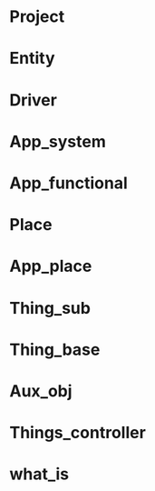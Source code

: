 <!--s_insert_{'file_n':'README.md','path+':'','sub':'toc_toc'}-->
<!--e_insert-->

# Project

<!--s_insert_{'file_n':'docs/Entities.md','path+':'docs/','level':+1}-->
<!--e_insert-->

# Entity

<!--s_insert_{'file_n':'docs/Entities.md','path+':'docs/','level':+1}-->
<!--e_insert-->

<!--s_insert_{'file_n':'docs/Entities.md','path+':'docs/','level':+1}-->
<!--e_insert-->

<!--s_insert_{'file_n':'docs/Entities.md','path+':'docs/','level':+1}-->
<!--e_insert-->

<!--s_insert_{'file_n':'docs/Entities.md','path+':'docs/','level':+1}-->
<!--e_insert-->

<!--s_insert_{'file_n':'docs/Entities.md','path+':'docs/','level':+1}-->
<!--e_insert-->

# Driver

<!--s_insert_{'file_n':'docs/Btle_driver.md','path+':'docs/','level':+1}-->
<!--e_insert-->

<!--s_insert_{'file_n':'docs/Camera.md','path+':'docs/','level':+1}-->
<!--e_insert-->

<!--s_insert_{'file_n':'docs/Daikin_driver.md','path+':'docs/','level':+1}-->
<!--e_insert-->

<!--s_insert_{'file_n':'docs/Dropbox_driver.md','path+':'docs/','level':+1}-->
<!--e_insert-->

<!--s_insert_{'file_n':'docs/Google_driver.md','path+':'docs/','level':+1}-->
<!--e_insert-->

<!--s_insert_{'file_n':'docs/HAP_driver.md','path+':'docs/','level':+1}-->
<!--e_insert-->

<!--s_insert_{'file_n':'docs/Hue_driver.md','path+':'docs/','level':+1}-->
<!--e_insert-->

<!--s_insert_{'file_n':'docs/Ifttt_driver.md','path+':'docs/','level':+1}-->
<!--e_insert-->

<!--s_insert_{'file_n':'docs/Ikea_driver.md','path+':'docs/','level':+1}-->
<!--e_insert-->

<!--s_insert_{'file_n':'docs/Ip_building_driver.md','path+':'docs/','level':+1}-->
<!--e_insert-->

<!--s_insert_{'file_n':'docs/KNX_driver.md','path+':'docs/','level':+1}-->
<!--e_insert-->

<!--s_insert_{'file_n':'docs/Log_driver.md','path+':'docs/','level':+1}-->
<!--e_insert-->

<!--s_insert_{'file_n':'docs/Loxone_driver.md','path+':'docs/','level':+1}-->
<!--e_insert-->

<!--s_insert_{'file_n':'docs/Lutron_driver.md','path+':'docs/','level':+1}-->
<!--e_insert-->

<!--s_insert_{'file_n':'docs/Modbus_driver.md','path+':'docs/','level':+1}-->
<!--e_insert-->

<!--s_insert_{'file_n':'docs/Netatmo_driver.md','path+':'docs/','level':+1}-->
<!--e_insert-->

<!--s_insert_{'file_n':'docs/Netatmo_driver.md','path+':'docs/','level':+1}-->
<!--e_insert-->

<!--s_insert_{'file_n':'docs/Niko_driver.md','path+':'docs/','level':+1}-->
<!--e_insert-->

<!--s_insert_{'file_n':'docs/One_wire_driver.md','path+':'docs/','level':+1}-->
<!--e_insert-->

<!--s_insert_{'file_n':'docs/Piface_driver.md','path+':'docs/','level':+1}-->
<!--e_insert-->

<!--s_insert_{'file_n':'docs/Slack_driver.md','path+':'docs/','level':+1}-->
<!--e_insert-->

<!--s_insert_{'file_n':'docs/Sms_driver.md','path+':'docs/','level':+1}-->
<!--e_insert-->

<!--s_insert_{'file_n':'docs/Somfy_driver.md','path+':'docs/','level':+1}-->
<!--e_insert-->

<!--s_insert_{'file_n':'docs/Sonos.md','path+':'docs/','level':+1}-->
<!--e_insert-->

<!--s_insert_{'file_n':'docs/Tcp_driver.md','path+':'docs/','level':+1}-->
<!--e_insert-->

<!--s_insert_{'file_n':'docs/Text2speech_driver.md','path+':'docs/','level':+1}-->
<!--e_insert-->

<!--s_insert_{'file_n':'docs/Twitter_driver.md','path+':'docs/','level':+1}-->
<!--e_insert-->

<!--s_insert_{'file_n':'docs/Udp_driver.md','path+':'docs/','level':+1}-->
<!--e_insert-->

<!--s_insert_{'file_n':'docs/Unipi_driver.md','path+':'docs/','level':+1}-->
<!--e_insert-->

<!--s_insert_{'file_n':'docs/Usb_driver.md','path+':'docs/','level':+1}-->
<!--e_insert-->

<!--s_insert_{'file_n':'docs/Vera_driver.md','path+':'docs/','level':+1}-->
<!--e_insert-->

# App_system

<!--s_insert_{'file_n':'docs/Deployer.md','path+':'docs/','level':+1}-->
<!--e_insert-->

<!--s_insert_{'file_n':'docs/Feeder.md','path+':'docs/','level':+1}-->
<!--e_insert-->

<!--s_insert_{'file_n':'docs/Forensics.md','path+':'docs/','level':+1}-->
<!--e_insert-->

<!--s_insert_{'file_n':'docs/Site_home_settings.md','path+':'docs/','level':+1}-->
<!--e_insert-->

<!--s_insert_{'file_n':'docs/My_assistant.md','path+':'docs/','level':+1}-->
<!--e_insert-->

<!--s_insert_{'file_n':'docs/Network_controller.md','path+':'docs/','level':+1}-->
<!--e_insert-->

<!--s_insert_{'file_n':'docs/Notifier.md','path+':'docs/','level':+1}-->
<!--e_insert-->

<!--s_insert_{'file_n':'docs/Prj_parser.md','path+':'docs/','level':+1}-->
<!--e_insert-->

<!--s_insert_{'file_n':'docs/Scenes_app.md','path+':'docs/','level':+1}-->
<!--e_insert-->

<!--s_insert_{'file_n':'docs/Site_home_settings.md','path+':'docs/','level':+1}-->
<!--e_insert-->

<!--s_insert_{'file_n':'docs/Site_tasker.md','path+':'docs/','level':+1}-->
<!--e_insert-->

<!--s_insert_{'file_n':'docs/Things_additions.md','path+':'docs/','level':+1}-->
<!--e_insert-->

<!--s_insert_{'file_n':'docs/Things_sync.md','path+':'docs/','level':+1}-->
<!--e_insert-->

# App_functional

<!--s_insert_{'file_n':'docs/Access.md','path+':'docs/','level':+1}-->
<!--e_insert-->

<!--s_insert_{'file_n':'docs/Access.md','path+':'docs/','level':+1}-->
<!--e_insert-->

<!--s_insert_{'file_n':'docs/Climate.md','path+':'docs/','level':+1}-->
<!--e_insert-->

<!--s_insert_{'file_n':'docs/Irrigation.md','path+':'docs/','level':+1}-->
<!--e_insert-->

<!--s_insert_{'file_n':'docs/Light_manager.md','path+':'docs/','level':+1}-->
<!--e_insert-->

<!--s_insert_{'file_n':'docs/Security.md','path+':'docs/','level':+1}-->
<!--e_insert-->

<!--s_insert_{'file_n':'docs/Utilities.md','path+':'docs/','level':+1}-->
<!--e_insert-->

<!--s_insert_{'file_n':'docs/Utilities.md','path+':'docs/','level':+1}-->
<!--e_insert-->

<!--s_insert_{'file_n':'docs/Utilities.md','path+':'docs/','level':+1}-->
<!--e_insert-->

<!--s_insert_{'file_n':'docs/Door.md','path+':'docs/','level':+1}-->
<!--e_insert-->

# Place

<!--s_insert_{'file_n':'docs/Room_place.md','path+':'docs/','level':+1}-->
<!--e_insert-->

<!--s_insert_{'file_n':'docs/Room_place.md','path+':'docs/','level':+1}-->
<!--e_insert-->

# App_place

<!--s_insert_{'file_n':'docs/Access.md','path+':'docs/','level':+1}-->
<!--e_insert-->

<!--s_insert_{'file_n':'docs/Camera.md','path+':'docs/','level':+1}-->
<!--e_insert-->

<!--s_insert_{'file_n':'docs/Climate.md','path+':'docs/','level':+1}-->
<!--e_insert-->

<!--s_insert_{'file_n':'docs/Climate.md','path+':'docs/','level':+1}-->
<!--e_insert-->

<!--s_insert_{'file_n':'docs/Control.md','path+':'docs/','level':+1}-->
<!--e_insert-->

<!--s_insert_{'file_n':'docs/Doorbell.md','path+':'docs/','level':+1}-->
<!--e_insert-->

<!--s_insert_{'file_n':'docs/Door.md','path+':'docs/','level':+1}-->
<!--e_insert-->

<!--s_insert_{'file_n':'docs/Network_controller.md','path+':'docs/','level':+1}-->
<!--e_insert-->

<!--s_insert_{'file_n':'docs/Irrigation.md','path+':'docs/','level':+1}-->
<!--e_insert-->

<!--s_insert_{'file_n':'docs/Irrigation.md','path+':'docs/','level':+1}-->
<!--e_insert-->

<!--s_insert_{'file_n':'docs/Light_manager.md','path+':'docs/','level':+1}-->
<!--e_insert-->

<!--s_insert_{'file_n':'docs/Mailbox_alert.md','path+':'docs/','level':+1}-->
<!--e_insert-->

<!--s_insert_{'file_n':'docs/Monitor.md','path+':'docs/','level':+1}-->
<!--e_insert-->

<!--s_insert_{'file_n':'docs/Music_players.md','path+':'docs/','level':+1}-->
<!--e_insert-->

<!--s_insert_{'file_n':'docs/Phone_dialer.md','path+':'docs/','level':+1}-->
<!--e_insert-->

<!--s_insert_{'file_n':'docs/Pool_manager.md','path+':'docs/','level':+1}-->
<!--e_insert-->

<!--s_insert_{'file_n':'docs/Security.md','path+':'docs/','level':+1}-->
<!--e_insert-->

<!--s_insert_{'file_n':'docs/Security.md','path+':'docs/','level':+1}-->
<!--e_insert-->

<!--s_insert_{'file_n':'docs/Things_controllers.md','path+':'docs/','level':+1}-->
<!--e_insert-->

<!--s_insert_{'file_n':'docs/Weather_station.md','path+':'docs/','level':+1}-->
<!--e_insert-->

<!--s_insert_{'file_n':'docs/Door.md','path+':'docs/','level':+1}-->
<!--e_insert-->

# Thing_sub

<!--s_insert_{'file_n':'docs/Things.md','path+':'docs/','level':+1}-->
<!--e_insert-->

<!--s_insert_{'file_n':'docs/Access.md','path+':'docs/','level':+1}-->
<!--e_insert-->

<!--s_insert_{'file_n':'docs/Access.md','path+':'docs/','level':+1}-->
<!--e_insert-->

<!--s_insert_{'file_n':'docs/Things.md','path+':'docs/','level':+1}-->
<!--e_insert-->

<!--s_insert_{'file_n':'docs/Things.md','path+':'docs/','level':+1}-->
<!--e_insert-->

<!--s_insert_{'file_n':'docs/Ble_gw_th.md','path+':'docs/','level':+1}-->
<!--e_insert-->

<!--s_insert_{'file_n':'docs/Things.md','path+':'docs/','level':+1}-->
<!--e_insert-->

<!--s_insert_{'file_n':'docs/Camera.md','path+':'docs/','level':+1}-->
<!--e_insert-->

<!--s_insert_{'file_n':'docs/Climate.md','path+':'docs/','level':+1}-->
<!--e_insert-->

<!--s_insert_{'file_n':'docs/Climate.md','path+':'docs/','level':+1}-->
<!--e_insert-->

<!--s_insert_{'file_n':'docs/Climate.md','path+':'docs/','level':+1}-->
<!--e_insert-->

<!--s_insert_{'file_n':'docs/Climate.md','path+':'docs/','level':+1}-->
<!--e_insert-->

<!--s_insert_{'file_n':'docs/Climate.md','path+':'docs/','level':+1}-->
<!--e_insert-->

<!--s_insert_{'file_n':'docs/Climate.md','path+':'docs/','level':+1}-->
<!--e_insert-->

<!--s_insert_{'file_n':'docs/Things.md','path+':'docs/','level':+1}-->
<!--e_insert-->

<!--s_insert_{'file_n':'docs/Things.md','path+':'docs/','level':+1}-->
<!--e_insert-->

<!--s_insert_{'file_n':'docs/Door.md','path+':'docs/','level':+1}-->
<!--e_insert-->

<!--s_insert_{'file_n':'docs/Virtual.md','path+':'docs/','level':+1}-->
<!--e_insert-->

<!--s_insert_{'file_n':'docs/Virtual.md','path+':'docs/','level':+1}-->
<!--e_insert-->

<!--s_insert_{'file_n':'docs/Things.md','path+':'docs/','level':+1}-->
<!--e_insert-->

<!--s_insert_{'file_n':'docs/Things.md','path+':'docs/','level':+1}-->
<!--e_insert-->

<!--s_insert_{'file_n':'docs/Things.md','path+':'docs/','level':+1}-->
<!--e_insert-->

<!--s_insert_{'file_n':'docs/Things.md','path+':'docs/','level':+1}-->
<!--e_insert-->

<!--s_insert_{'file_n':'docs/Things.md','path+':'docs/','level':+1}-->
<!--e_insert-->

<!--s_insert_{'file_n':'docs/Things.md','path+':'docs/','level':+1}-->
<!--e_insert-->

<!--s_insert_{'file_n':'docs/Ping.md','path+':'docs/','level':+1}-->
<!--e_insert-->

<!--s_insert_{'file_n':'docs/Things.md','path+':'docs/','level':+1}-->
<!--e_insert-->

<!--s_insert_{'file_n':'docs/Things.md','path+':'docs/','level':+1}-->
<!--e_insert-->

<!--s_insert_{'file_n':'docs/Sonos.md','path+':'docs/','level':+1}-->
<!--e_insert-->

<!--s_insert_{'file_n':'docs/Things.md','path+':'docs/','level':+1}-->
<!--e_insert-->

<!--s_insert_{'file_n':'docs/Door.md','path+':'docs/','level':+1}-->
<!--e_insert-->

<!--s_insert_{'file_n':'docs/Things.md','path+':'docs/','level':+1}-->
<!--e_insert-->

<!--s_insert_{'file_n':'docs/Things.md','path+':'docs/','level':+1}-->
<!--e_insert-->

<!--s_insert_{'file_n':'docs/Door.md','path+':'docs/','level':+1}-->
<!--e_insert-->

# Thing_base

<!--s_insert_{'file_n':'docs/Light_manager.md','path+':'docs/','level':+1}-->
<!--e_insert-->

<!--s_insert_{'file_n':'docs/Things.md','path+':'docs/','level':+1}-->
<!--e_insert-->

<!--s_insert_{'file_n':'docs/Things.md','path+':'docs/','level':+1}-->
<!--e_insert-->

<!--s_insert_{'file_n':'docs/Things.md','path+':'docs/','level':+1}-->
<!--e_insert-->

<!--s_insert_{'file_n':'docs/Things.md','path+':'docs/','level':+1}-->
<!--e_insert-->

<!--s_insert_{'file_n':'docs/Virtual.md','path+':'docs/','level':+1}-->
<!--e_insert-->

<!--s_insert_{'file_n':'docs/Virtual.md','path+':'docs/','level':+1}-->
<!--e_insert-->

<!--s_insert_{'file_n':'docs/Virtual.md','path+':'docs/','level':+1}-->
<!--e_insert-->

# Aux_obj

<!--s_insert_{'file_n':'docs/Vera_driver.md','path+':'docs/','level':+1}-->
<!--e_insert-->

# Things_controller

<!--s_insert_{'file_n':'docs/Things_controllers.md','path+':'docs/','level':+1}-->
<!--e_insert-->

<!--s_insert_{'file_n':'docs/Things_controllers.md','path+':'docs/','level':+1}-->
<!--e_insert-->

<!--s_insert_{'file_n':'docs/Things_controllers.md','path+':'docs/','level':+1}-->
<!--e_insert-->

<!--s_insert_{'file_n':'docs/Things_controllers.md','path+':'docs/','level':+1}-->
<!--e_insert-->

<!--s_insert_{'file_n':'docs/Things_controllers.md','path+':'docs/','level':+1}-->
<!--e_insert-->

<!--s_insert_{'file_n':'docs/Things_controllers.md','path+':'docs/','level':+1}-->
<!--e_insert-->

<!--s_insert_{'file_n':'docs/Things_controllers.md','path+':'docs/','level':+1}-->
<!--e_insert-->

<!--s_insert_{'file_n':'docs/Things_controllers.md','path+':'docs/','level':+1}-->
<!--e_insert-->

<!--s_insert_{'file_n':'docs/Things_controllers.md','path+':'docs/','level':+1}-->
<!--e_insert-->

<!--s_insert_{'file_n':'docs/Things_controllers.md','path+':'docs/','level':+1}-->
<!--e_insert-->

<!--s_insert_{'file_n':'docs/Things_controllers.md','path+':'docs/','level':+1}-->
<!--e_insert-->

<!--s_insert_{'file_n':'docs/Things_controllers.md','path+':'docs/','level':+1}-->
<!--e_insert-->

<!--s_insert_{'file_n':'docs/Things_controllers.md','path+':'docs/','level':+1}-->
<!--e_insert-->

<!--s_insert_{'file_n':'docs/Things_controllers.md','path+':'docs/','level':+1}-->
<!--e_insert-->

<!--s_insert_{'file_n':'docs/Things_controllers.md','path+':'docs/','level':+1}-->
<!--e_insert-->

<!--s_insert_{'file_n':'docs/Things_controllers.md','path+':'docs/','level':+1}-->
<!--e_insert-->

<!--s_insert_{'file_n':'docs/Things_controllers.md','path+':'docs/','level':+1}-->
<!--e_insert-->

<!--s_insert_{'file_n':'docs/Things_controllers.md','path+':'docs/','level':+1}-->
<!--e_insert-->

<!--s_insert_{'file_n':'docs/Things_controllers.md','path+':'docs/','level':+1}-->
<!--e_insert-->

# what_is

<!--s_insert_{'file_n':'docs/Properties.md','path+':'docs/','level':+1}-->
<!--e_insert-->

<!--s_insert_{'file_n':'docs/Properties.md','path+':'docs/','level':+1}-->
<!--e_insert-->

<!--s_insert_{'file_n':'docs/Error_Warn.md','path+':'docs/','level':+1}-->
<!--e_insert-->

<!--s_insert_{'file_n':'docs/Properties.md','path+':'docs/','level':+1}-->
<!--e_insert-->

<!--s_insert_{'file_n':'docs/Notifier.md','path+':'docs/','level':+1}-->
<!--e_insert-->

<!--s_insert_{'file_n':'docs/Path.md','path+':'docs/','level':+1}-->
<!--e_insert-->

<!--s_insert_{'file_n':'docs/Things.md','path+':'docs/','level':+1}-->
<!--e_insert-->

<!--s_insert_{'file_n':'docs/Value_logic.md','path+':'docs/','level':+1}-->
<!--e_insert-->

<!--s_insert_{'file_n':'docs/Value_logic.md','path+':'docs/','level':+1}-->
<!--e_insert-->

<!--s_insert_{'file_n':'docs/Virtual.md','path+':'docs/','level':+1}-->
<!--e_insert-->

